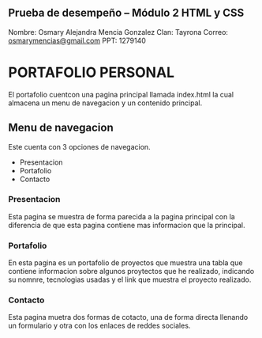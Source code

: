 Prueba de desempeño – Módulo 2 HTML y CSS
-----------------------------------------
Nombre: Osmary Alejandra Mencia Gonzalez
Clan: Tayrona
Correo: osmarymencias@gmail.com
PPT: 1279140

# PORTAFOLIO PERSONAL

El portafolio cuentcon una pagina principal llamada index.html la cual almacena un menu de navegacion y un contenido principal.

## Menu de navegacion

Este cuenta con 3 opciones de navegacion.

* Presentacion 
* Portafolio
* Contacto

### Presentacion
Esta pagina se muestra de forma parecida a la pagina principal con la diferencia de que esta pagina contiene mas informacion que la principal.

### Portafolio
En esta pagina es un portafolio de proyectos que muestra una tabla que contiene informacion sobre algunos proytectos que he realizado,
indicando su nomnre, tecnologias usadas y el link que muestra el proyecto realizado.

### Contacto 
Esta pagina muetra dos formas de cotacto, una de forma directa llenando un formulario y otra con los enlaces de reddes sociales.
